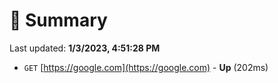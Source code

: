 # 📖 Summary
Last updated: **1/3/2023, 4:51:28 PM**

- `GET` [https://google.com](https://google.com) - **Up** (202ms)
